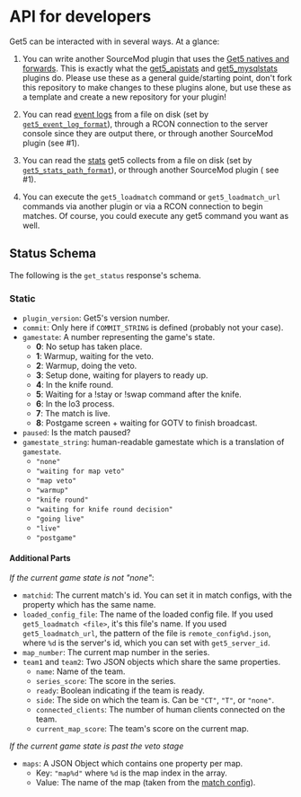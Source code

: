 # API for developers

Get5 can be interacted with in several ways. At a glance:

1) You can write another SourceMod plugin that uses
   the [Get5 natives and forwards](https://github.com/splewis/get5/blob/master/scripting/include/get5.inc). This is
   exactly what the [get5_apistats](https://github.com/splewis/get5/blob/master/scripting/get5_apistats.sp)
   and [get5_mysqlstats](https://github.com/splewis/get5/blob/master/get5_mysqlstats.sp) plugins do. Please use these as
   a general guide/starting point, don't fork this repository to make changes to these plugins alone, but use these as a
   template and create a new repository for your plugin!

2) You can read [event logs](./event_logs.md) from a file on disk (set
   by [`get5_event_log_format`](./get5_configuration.md#file-name-formatting)), through a RCON connection to the server
   console since they are output there, or through another SourceMod plugin (see #1).

3) You can read the [stats](./stats_system.md) get5 collects from a file on disk (set
   by [`get5_stats_path_format`](./get5_configuration.md#file-name-formatting)), or through another SourceMod plugin (
   see #1).

4) You can execute the `get5_loadmatch` command or `get5_loadmatch_url` commands via another plugin or via a RCON
   connection to begin matches. Of course, you could execute any get5 command you want as well.

## Status Schema

The following is the `get_status` response's schema.

### Static

- `plugin_version`: Get5's version number.
- `commit`: Only here if `COMMIT_STRING` is defined (probably not your case).
- `gamestate`: A number representing the game's state.
    - **0**: No setup has taken place.
    - **1**: Warmup, waiting for the veto.
    - **2**: Warmup, doing the veto.
    - **3**: Setup done, waiting for players to ready up.
    - **4**: In the knife round.
    - **5**: Waiting for a !stay or !swap command after the knife.
    - **6**: In the lo3 process.
    - **7**: The match is live.
    - **8**: Postgame screen + waiting for GOTV to finish broadcast.
- `paused`: Is the match paused?
- `gamestate_string`:  human-readable gamestate which is a translation of `gamestate`.
    - `"none"`
    - `"waiting for map veto"`
    - `"map veto"`
    - `"warmup"`
    - `"knife round"`
    - `"waiting for knife round decision"`
    - `"going live"`
    - `"live"`
    - `"postgame"`

#### Additional Parts

*If the current game state is not "none"*:

- `matchid`: The current match's id. You can set it in match configs, with the property which has the same name.
- `loaded_config_file`: The name of the loaded config file. If you used `get5_loadmatch <file>`, it's this file's name.
  If you used `get5_loadmatch_url`, the pattern of the file is `remote_config%d.json`, where `%d` is the server's id,
  which you can set with `get5_server_id`.
- `map_number`: The current map number in the series.
- `team1` and `team2`: Two JSON objects which share the same properties.
    - `name`: Name of the team.
    - `series_score`: The score in the series.
    - `ready`: Boolean indicating if the team is ready.
    - `side`: The side on which the team is. Can be `"CT"`, `"T"`, or `"none"`.
    - `connected_clients`: The number of human clients connected on the team.
    - `current_map_score`: The team's score on the current map.

*If the current game state is past the veto stage*

- `maps`: A JSON Object which contains one property per map.
    - Key: `"map%d"` where `%d` is the map index in the array.
    - Value: The name of the map (taken from the [match config](./match_configuration.md)).
